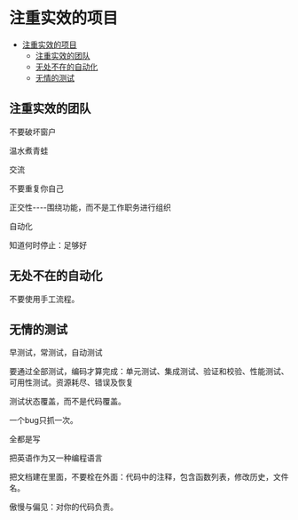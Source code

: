 # 注重实效的项目

- [注重实效的项目](#注重实效的项目)
  - [注重实效的团队](#注重实效的团队)
  - [无处不在的自动化](#无处不在的自动化)
  - [无情的测试](#无情的测试)

## 注重实效的团队

不要破坏窗户

温水煮青蛙

交流

不要重复你自己

正交性----围绕功能，而不是工作职务进行组织

自动化

知道何时停止：足够好

## 无处不在的自动化

不要使用手工流程。

## 无情的测试

早测试，常测试，自动测试

要通过全部测试，编码才算完成：单元测试、集成测试、验证和校验、性能测试、可用性测试。资源耗尽、错误及恢复

测试状态覆盖，而不是代码覆盖。

一个bug只抓一次。

全都是写

把英语作为又一种编程语言

把文档建在里面，不要栓在外面：代码中的注释，包含函数列表，修改历史，文件名。

傲慢与偏见：对你的代码负责。

